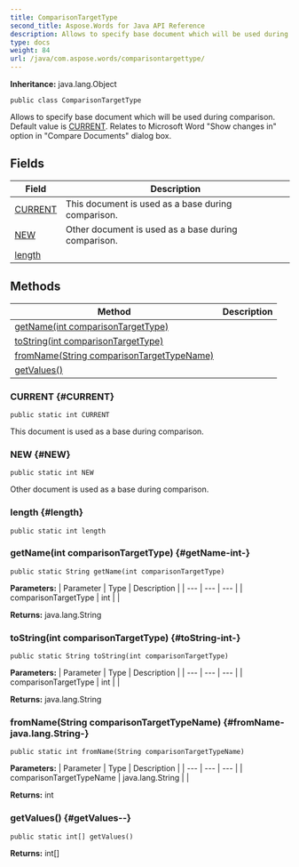 ```yaml
---
title: ComparisonTargetType
second_title: Aspose.Words for Java API Reference
description: Allows to specify base document which will be used during comparison.
type: docs
weight: 84
url: /java/com.aspose.words/comparisontargettype/
---
```


**Inheritance:**
java.lang.Object
```
public class ComparisonTargetType
```

Allows to specify base document which will be used during comparison. Default value is [CURRENT](../../com.aspose.words/comparisontargettype\#CURRENT). Relates to Microsoft Word "Show changes in" option in "Compare Documents" dialog box.
## Fields

| Field | Description |
| --- | --- |
| [CURRENT](#CURRENT) | This document is used as a base during comparison. |
| [NEW](#NEW) | Other document is used as a base during comparison. |
| [length](#length) |  |
## Methods

| Method | Description |
| --- | --- |
| [getName(int comparisonTargetType)](#getName-int-) |  |
| [toString(int comparisonTargetType)](#toString-int-) |  |
| [fromName(String comparisonTargetTypeName)](#fromName-java.lang.String-) |  |
| [getValues()](#getValues--) |  |
### CURRENT {#CURRENT}
```
public static int CURRENT
```


This document is used as a base during comparison.

### NEW {#NEW}
```
public static int NEW
```


Other document is used as a base during comparison.

### length {#length}
```
public static int length
```


### getName(int comparisonTargetType) {#getName-int-}
```
public static String getName(int comparisonTargetType)
```




**Parameters:**
| Parameter | Type | Description |
| --- | --- | --- |
| comparisonTargetType | int |  |

**Returns:**
java.lang.String
### toString(int comparisonTargetType) {#toString-int-}
```
public static String toString(int comparisonTargetType)
```




**Parameters:**
| Parameter | Type | Description |
| --- | --- | --- |
| comparisonTargetType | int |  |

**Returns:**
java.lang.String
### fromName(String comparisonTargetTypeName) {#fromName-java.lang.String-}
```
public static int fromName(String comparisonTargetTypeName)
```




**Parameters:**
| Parameter | Type | Description |
| --- | --- | --- |
| comparisonTargetTypeName | java.lang.String |  |

**Returns:**
int
### getValues() {#getValues--}
```
public static int[] getValues()
```




**Returns:**
int[]
